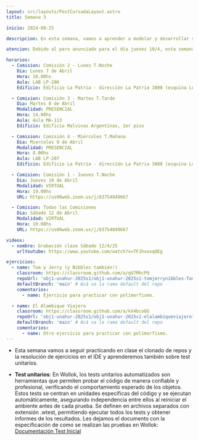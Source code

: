 ```yaml
---
layout: src/layouts/PostCursadaLayout.astro
title: Semana 3

inicio: 2024-08-25

descripcion: En esta semana, vamos a aprender a modelar y desarrollar situaciones concretas simples dentro del paradigma de la programación con objetos, su estado interno, comportamiento, las relaciones entre distintos objetos y comprender el concepto de Polimorfismo.

atencion: Debido al paro anunciado para el día jueves 10/4, esta semana no habrá clase presencial para la Comisión 1 (jueves 18hs). Como excepción, se realizará un encuentro virtual de 19 a 21hs para ver el tema Polimorfismo, ya que luego habrá varios feriados que caen día jueves.

horarios:
  - Comision: Comisión 2 - Lunes T.Noche
    Dia: Lunes 7 de Abril
    Hora: 18.00hs
    Aula: LAB LP-206
    Edificio: Edificio La Patria - dirección La Patria 3800 (esquina Los Toldos)

  - Comision: Comisión 3 - Martes T.Tarde
    Dia: Martes 8 de Abril
    Modalidad: PRESENCIAL
    Hora: 14.00hs
    Aula: Aula MA-113
    Edificio: Edificio Malvinas Argentinas, 1er piso

  - Comision: Comisión 4 - Miércoles T.Mañana
    Dia: Miercoles 9 de Abril
    Modalidad: PRESENCIAL
    Hora: 8.00hs
    Aula: LAB LP-207
    Edificio: Edificio La Patria - dirección La Patria 3800 (esquina Los Toldos)

  - Comision: Comisión 1 - Jueves T.Noche
    Dia: Jueves 10 de Abril
    Modalidad: VIRTUAL
    Hora: 19.00hs
    URL: https://us06web.zoom.us/j/83754849667

  - Comision: Todas las Comisiones
    Dia: Sábado 12 de Abril
    Modalidad: VIRTUAL
    Hora: 10.00hs
    URL: https://us06web.zoom.us/j/83754849667

videos:
  - nombre: Grabación clase Sábado 12/4/25
    urlYoutube: https://www.youtube.com/watch?v=TFJhvosqOEg

ejercicios:
  - name: Tom y Jerry (y Nibbles también!)
    classroom: https://classroom.github.com/a/qU7MhcP9
    repoUrl: 'obj1-unahur-2025s1/obj1-unahur-2025s1-tomjerrynibbles-TomJerryNibbles' # Acá va la URL del repo sin el "https://github.com/"
    defaultBranch: 'main' # Acá va la rama default del repo
    comentarios:
      - name: Ejercicio para practicar con polimorfismo.

  - name: El Alambique Viajero
    classroom: https://classroom.github.com/a/kX4bcoQG
    repoUrl: 'obj1-unahur-2025s1/obj1-unahur-2025s1-elalambiqueviajero1-elAlambiqueViajero1' # Acá va la URL del repo sin el "https://github.com/"
    defaultBranch: 'main' # Acá va la rama default del repo
    comentarios:
      - name: Otro ejercicio para practicar con polimorfismo.
---
```


- Esta semana vamos a seguir practicando en clase el clonado de repos y la resolución de ejercicios en el IDE y aprenderemos también sobre test unitarios.

- **Test unitarios**: En Wollok, los tests unitarios automatizados son herramientas que permiten probar el código de manera confiable y profesional, verificando el comportamiento esperado de los objetos. Estos tests se centran en unidades específicas del código y se ejecutan automáticamente, asegurando independencia entre ellos al reiniciar el ambiente antes de cada prueba. Se definen en archivos separados con extensión .wtest, permitiendo ejecutar todos los tests y obtener informes de los resultados. Les dejamos el documento con la especificación de como se realizan las pruebas en Wollok: <a href="https://docs.google.com/document/d/1Q_v48gZfRmVfLMvC0PBpmtZyMoALbh11AwmEllP__eY/edit" target="_blank">Documentación Test Inicial</a>

